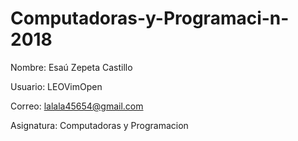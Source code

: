 # Computadoras-y-Programaci-n-2018

Nombre: Esaú Zepeta Castillo 

Usuario: LEOVimOpen 

Correo: lalala45654@gmail.com

Asignatura: Computadoras y Programacion 
